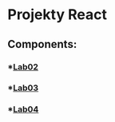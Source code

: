 # Projekty React

## Components:
###   *[Lab02](https://github.com/NeQ34/React/tree/master/12.03.25)
###   *[Lab03](https://github.com/NeQ34/React/tree/master/19.03.25)
###   *[Lab04](https://github.com/NeQ34/React/tree/master/26.03.25)
